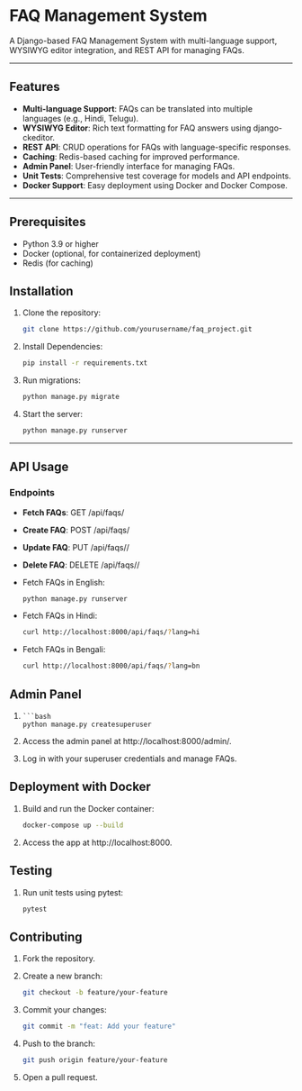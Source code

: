 # FAQ Management System

A Django-based FAQ Management System with multi-language support, WYSIWYG editor integration, and REST API for managing FAQs.

---

## **Features**
- **Multi-language Support**: FAQs can be translated into multiple languages (e.g., Hindi, Telugu).
- **WYSIWYG Editor**: Rich text formatting for FAQ answers using django-ckeditor.
- **REST API**: CRUD operations for FAQs with language-specific responses.
- **Caching**: Redis-based caching for improved performance.
- **Admin Panel**: User-friendly interface for managing FAQs.
- **Unit Tests**: Comprehensive test coverage for models and API endpoints.
- **Docker Support**: Easy deployment using Docker and Docker Compose.

---


## **Prerequisites**
- Python 3.9 or higher
- Docker (optional, for containerized deployment)
- Redis (for caching)


## Installation
1. Clone the repository:
   ```bash
   git clone https://github.com/yourusername/faq_project.git
2. Install Dependencies:
   ```bash
   pip install -r requirements.txt
3. Run migrations:
   ```bash
   python manage.py migrate
4. Start the server:
   ```bash
   python manage.py runserver

---

## API Usage
### **Endpoints**

*   **Fetch FAQs**: GET /api/faqs/
    
*   **Create FAQ**: POST /api/faqs/
    
*   **Update FAQ**: PUT /api/faqs//
    
*   **Delete FAQ**: DELETE /api/faqs//

- Fetch FAQs in English:
   ```bash
   python manage.py runserver

- Fetch FAQs in Hindi:

   ```bash
   curl http://localhost:8000/api/faqs/?lang=hi

- Fetch FAQs in Bengali:

   ```bash
   curl http://localhost:8000/api/faqs/?lang=bn

## Admin Panel


1.     ```bash
       python manage.py createsuperuser
    
2.  Access the admin panel at http://localhost:8000/admin/.
    
3.  Log in with your superuser credentials and manage FAQs.
   

## Deployment with Docker
1. Build and run the Docker container:

   ```bash
   docker-compose up --build
2. Access the app at http://localhost:8000.

## Testing

1. Run unit tests using pytest:    
   ```bash
   pytest

## Contributing
1. Fork the repository.
2. Create a new branch:

   ```bash
   git checkout -b feature/your-feature
3. Commit your changes:

   ```bash
   git commit -m "feat: Add your feature"
4. Push to the branch:

   ```bash
   git push origin feature/your-feature
5. Open a pull request.


